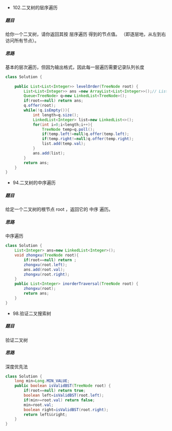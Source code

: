 *  102.二叉树的层序遍历

#####  题目
给你一个二叉树，请你返回其按 层序遍历 得到的节点值。 （即逐层地，从左到右访问所有节点）。

##### 思路

基本的层次遍历，但因为输出格式，因此每一层遍历需要记录队列长度

```java
class Solution {
    
    public List<List<Integer>> levelOrder(TreeNode root) {
        List<List<Integer>> ans =new ArrayList<List<Integer>>();// List初始化必须得ArrayList,LinkedList不行
        Queue<TreeNode> q=new LinkedList<TreeNode>();
        if(root==null) return ans;
        q.offer(root);
        while(!q.isEmpty()){
            int length=q.size();
            LinkedList<Integer> list=new LinkedList<>();
            for(int i=0;i<length;i++){
                TreeNode temp=q.poll();
                if(temp.left!=null)q.offer(temp.left);
                if(temp.right!=null)q.offer(temp.right);
                list.add(temp.val);
            }
            ans.add(list);
        }
        return ans;
    }
}
```
*  94.二叉树的中序遍历

##### 题目
给定一个二叉树的根节点 root ，返回它的 中序 遍历。

##### 思路
中序遍历

```java
class Solution {
    List<Integer> ans=new LinkedList<Integer>();
    void zhongxu(TreeNode root){
        if(root==null) return ;
        zhongxu(root.left);
        ans.add(root.val);
        zhongxu(root.right);
    }
    public List<Integer> inorderTraversal(TreeNode root) {
        zhongxu(root);
        return ans;
    }
}
```
*  98.验证二叉搜索树

##### 题目
验证二叉树

##### 思路
深度优先法
 
```java
class Solution {
    long min=Long.MIN_VALUE;
    public boolean isValidBST(TreeNode root) {
        if(root==null) return true;
        boolean left=isValidBST(root.left);
        if(min>=root.val) return false;
        min=root.val;
        boolean right=isValidBST(root.right);
        return left&&right;
    }
}
```

